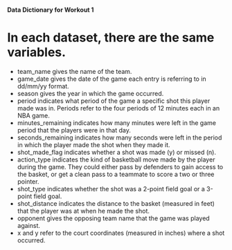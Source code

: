 #### Data Dictionary for Workout 1
# In each dataset, there are the same variables.
* team_name gives the name of the team.
* game_date gives the date of the game each entry is referring to in dd/mm/yy format.
* season gives the year in which the game occurred.
* period indicates what period of the game a specific shot this player made was in. Periods refer to the four periods of 12 minutes each in an NBA game. 
* minutes_remaining indicates how many minutes were left in the game period that the players were in that day.
* seconds_remaining indicates how many seconds were left in the period in which the player made the shot when they made it.
* shot_made_flag indicates whether a shot was made (y) or missed (n).
* action_type indicates the kind of basketball move made by the player during the game. They could either pass by defenders to gain access to the basket, or get a clean pass to a teammate to score a two or three pointer.
* shot_type indicates whether the shot was a 2-point field goal or a 3-point field goal.
* shot_distance indicates the distance to the basket (measured in feet) that the player was at when he made the shot.
* opponent gives the opposing team name that the game was played against.
* x and y refer to the court coordinates (measured in inches) where a shot occurred. 

